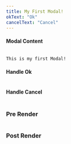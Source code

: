 ```yaml
---
title: My First Modal!
okText: "Ok"
cancelText: "Cancel"
---
```


#### Modal Content
```html

This is my first Modal!

```

#### Handle Ok
```javascript


```

#### Handle Cancel
```javascript

```

### Pre Render
```javascript


```

### Post Render
```javascript


```
